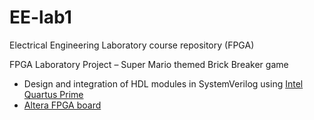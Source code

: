 # EE-lab1
Electrical Engineering Laboratory course repository (FPGA)

FPGA Laboratory Project – Super Mario themed Brick Breaker game	
  - Design and integration of HDL modules in SystemVerilog using [Intel Quartus Prime](https://www.intel.com/content/www/us/en/software/programmable/quartus-prime/overview.html)
  - [Altera FPGA board](https://www.terasic.com.tw/cgi-bin/page/archive.pl?Language=English&No=1081)
